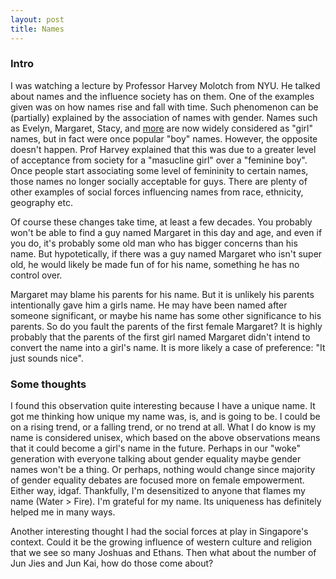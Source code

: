 ```yaml
---
layout: post
title: Names
---
```


### Intro

I was watching a lecture by Professor Harvey Molotch from NYU. He talked about names and the influence society has on them. One of the examples given was on how names rise and fall with time. Such phenomenon can be (partially) explained by the association of names with gender. Names such as Evelyn, Margaret, Stacy, and [more](https://www.ranker.com/list/girl-names-that-used-to-be-boy-names/carlybobarly) are now widely considered as "girl" names, but in fact were once popular "boy" names. However, the opposite doesn't happen. Prof Harvey explained that this was due to a greater level of acceptance from society for a "masucline girl" over a "feminine boy". Once people start associating some level of femininity to certain names, those names no longer socially acceptable for guys. There are plenty of other examples of social forces influencing names from race, ethnicity, geography etc. 

Of course these changes take time, at least a few decades. You probably won't be able to find a guy named Margaret in this day and age, and even if you do, it's probably some old man who has bigger concerns than his name. But hypotetically, if there was a guy named Margaret who isn't super old, he would likely be made fun of for his name, something he has no control over. 

Margaret may blame his parents for his name. But it is unlikely his parents intentionally gave him a girls name. He may have been named after someone significant, or maybe his name has some other significance to his parents. So do you fault the parents of the first female Margaret? It is highly probably that the parents of the first girl named Margaret didn't intend to convert the name into a girl's name. It is more likely a case of preference: "It just sounds nice". 

### Some thoughts

I found this observation quite interesting because I have a unique name. It got me thinking how unique my name was, is, and is going to be. I could be on a rising trend, or a falling trend, or no trend at all. What I do know is my name is considered unisex, which based on the above observations means that it could become a girl's name in the future. Perhaps in our "woke" generation with everyone talking about gender equality maybe gender names won't be a thing. Or perhaps, nothing would change since majority of gender equality debates are focused more on female empowerment. Either way, idgaf. Thankfully, I'm desensitized to anyone that flames my name (Water > Fire). I'm grateful for my name. Its uniqueness has definitely helped me in many ways. 

Another interesting thought I had the social forces at play in Singapore's context. Could it be the growing influence of western culture and religion that we see so many Joshuas and Ethans. Then what about the number of Jun Jies and Jun Kai, how do those come about? 
